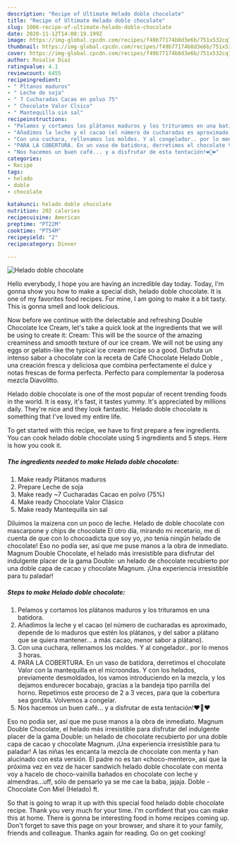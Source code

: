 ```yaml
---
description: "Recipe of Ultimate Helado doble chocolate"
title: "Recipe of Ultimate Helado doble chocolate"
slug: 1006-recipe-of-ultimate-helado-doble-chocolate
date: 2020-11-12T14:08:19.199Z
image: https://img-global.cpcdn.com/recipes/f49b77174b8d3e6b/751x532cq70/helado-doble-chocolate-foto-principal.jpg
thumbnail: https://img-global.cpcdn.com/recipes/f49b77174b8d3e6b/751x532cq70/helado-doble-chocolate-foto-principal.jpg
cover: https://img-global.cpcdn.com/recipes/f49b77174b8d3e6b/751x532cq70/helado-doble-chocolate-foto-principal.jpg
author: Rosalie Diaz
ratingvalue: 4.1
reviewcount: 6455
recipeingredient:
- " Pltanos maduros"
- " Leche de soja"
- " 7 Cucharadas Cacao en polvo 75"
- " Chocolate Valor Clsico"
- " Mantequilla sin sal"
recipeinstructions:
- "Pelamos y cortamos los plátanos maduros y los trituramos en una batidora."
- "Añadimos la leche y el cacao (el número de cucharadas es aproximado, depende de lo maduros que estén los plátanos, y del sabor a plátano que se quiera mantener... a más cacao, menor sabor a plátano)."
- "Con una cuchara, rellenamos los moldes. Y al congelador.. por lo menos 3 horas."
- "PARA LA COBERTURA. En un vaso de batidora, derretimos el chocolate Valor con la mantequilla en el microondas. Y con los helados, previamente desmoldados, los vamos introduciendo en la mezcla, y los dejamos endurecer bocabajo, gracias a la bandeja tipo parrilla del horno. Repetimos este proceso de 2 a 3 veces, para que la cobertura sea gordita. Volvemos a congelar."
- "Nos hacemos un buen café... y a disfrutar de esta tentación!❤️🍨❤️"
categories:
- Recipe
tags:
- helado
- doble
- chocolate

katakunci: helado doble chocolate 
nutrition: 202 calories
recipecuisine: American
preptime: "PT22M"
cooktime: "PT54M"
recipeyield: "2"
recipecategory: Dinner

---
```



![Helado doble chocolate](https://img-global.cpcdn.com/recipes/f49b77174b8d3e6b/751x532cq70/helado-doble-chocolate-foto-principal.jpg)

Hello everybody, I hope you are having an incredible day today. Today, I'm gonna show you how to make a special dish, helado doble chocolate. It is one of my favorites food recipes. For mine, I am going to make it a bit tasty. This is gonna smell and look delicious.

Now before we continue with the delectable and refreshing Double Chocolate Ice Cream, let&#39;s take a quick look at the ingredients that we will be using to create it: Cream: This will be the source of the amazing creaminess and smooth texture of our ice cream. We will not be using any eggs or gelatin-like the typical ice cream recipe so a good. Disfruta un intenso sabor a chocolate con la receta de Café Chocolate Helado Doble , una creación fresca y deliciosa que combina perfectamente el dulce y notas frescas de forma perfecta. Perfecto para complementar la poderosa mezcla Diavolitto.

Helado doble chocolate is one of the most popular of recent trending foods in the world. It is easy, it's fast, it tastes yummy. It's appreciated by millions daily. They're nice and they look fantastic. Helado doble chocolate is something that I've loved my entire life.


To get started with this recipe, we have to first prepare a few ingredients. You can cook helado doble chocolate using 5 ingredients and 5 steps. Here is how you cook it.

<!--inarticleads1-->

##### The ingredients needed to make Helado doble chocolate:

1. Make ready  Plátanos maduros
1. Prepare  Leche de soja
1. Make ready  ~7 Cucharadas Cacao en polvo (75%)
1. Make ready  Chocolate Valor Clásico
1. Make ready  Mantequilla sin sal


Diluimos la maizena con un poco de leche. Helado de doble chocolate con mascarpone y chips de chocolate El otro día, mirando mi recetario, me di cuenta de que con lo chocoadicta que soy yo, ¡no tenia ningún helado de chocolate! Eso no podía ser, así que me puse manos a la obra de inmediato. Magnum Double Chocolate, el helado más irresistible para disfrutar del indulgente placer de la gama Double: un helado de chocolate recubierto por una doble capa de cacao y chocolate Magnum. ¡Una experiencia irresistible para tu paladar! 

<!--inarticleads2-->

##### Steps to make Helado doble chocolate:

1. Pelamos y cortamos los plátanos maduros y los trituramos en una batidora.
1. Añadimos la leche y el cacao (el número de cucharadas es aproximado, depende de lo maduros que estén los plátanos, y del sabor a plátano que se quiera mantener... a más cacao, menor sabor a plátano).
1. Con una cuchara, rellenamos los moldes. Y al congelador.. por lo menos 3 horas.
1. PARA LA COBERTURA. En un vaso de batidora, derretimos el chocolate Valor con la mantequilla en el microondas. Y con los helados, previamente desmoldados, los vamos introduciendo en la mezcla, y los dejamos endurecer bocabajo, gracias a la bandeja tipo parrilla del horno. Repetimos este proceso de 2 a 3 veces, para que la cobertura sea gordita. Volvemos a congelar.
1. Nos hacemos un buen café... y a disfrutar de esta tentación!❤️🍨❤️


Eso no podía ser, así que me puse manos a la obra de inmediato. Magnum Double Chocolate, el helado más irresistible para disfrutar del indulgente placer de la gama Double: un helado de chocolate recubierto por una doble capa de cacao y chocolate Magnum. ¡Una experiencia irresistible para tu paladar! A las niñas les encanta la mezcla de chocolate con menta y han alucinado con esta versión. El padre no es tan «choco-mentero», así que la próxima vez en vez de hacer sandwich helado doble chocolate con menta voy a hacelo de choco-vainilla bañados en chocolate con leche y almendras…uff, sólo de pensarlo ya se me cae la baba, jajaja. Doble - Chocolate Con Miel (Helado) ft. 

So that is going to wrap it up with this special food helado doble chocolate recipe. Thank you very much for your time. I'm confident that you can make this at home. There is gonna be interesting food in home recipes coming up. Don't forget to save this page on your browser, and share it to your family, friends and colleague. Thanks again for reading. Go on get cooking!
